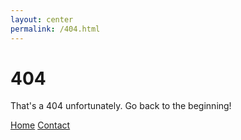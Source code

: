 ```yaml
---
layout: center
permalink: /404.html
---
```


# 404

That's a 404 unfortunately. Go back to the beginning!

<div class="mt3">
  <a href="{{ site.baseurl }}/" class="button button-blue button-big">Home</a>
  <a href="{{ site.baseurl }}/contact/" class="button button-blue button-big">Contact</a>
</div>

